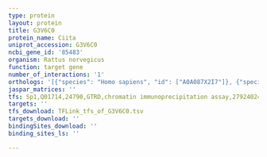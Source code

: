 ```yaml
---
type: protein
layout: protein
title: G3V6C0
protein_name: Ciita
uniprot_accession: G3V6C0
ncbi_gene_id: '85483'
organism: Rattus norvegicus
function: target gene
number_of_interactions: '1'
orthologs: '[{"species": "Homo sapiens", "id": ["A0A087X2I7"]}, {"species": "Danio rerio", "id": ["E7F3F4"]}, {"species": "Mus musculus", "id": ["<a href=\"/protein/p79621\">P79621</a>"]}]'
jaspar_matrices: ''
tfs: Sp1,Q01714,24790,GTRD,chromatin immunoprecipitation assay,27924024%5Buid%5D,No
targets: ''
tfs_download: TFLink_tfs_of_G3V6C0.tsv
targets_download: ''
bindingSites_download: ''
binding_sites_ls: ''

---
```

